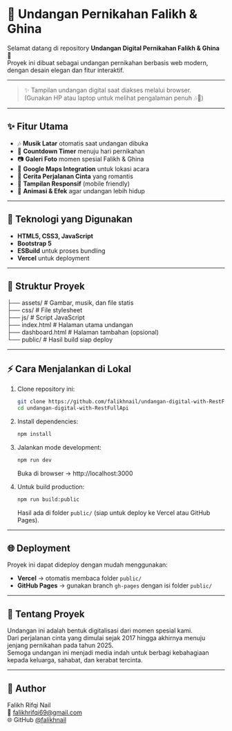 # 💌 Undangan Pernikahan Falikh & Ghina

Selamat datang di repository **Undangan Digital Pernikahan Falikh & Ghina** 🎉  
Proyek ini dibuat sebagai undangan pernikahan berbasis web modern, dengan desain elegan dan fitur interaktif.

---

> ✨ Tampilan undangan digital saat diakses melalui browser.  
> (Gunakan HP atau laptop untuk melihat pengalaman penuh 🎶📱)

---

## ✨ Fitur Utama
- 🎶 **Musik Latar** otomatis saat undangan dibuka  
- 📅 **Countdown Timer** menuju hari pernikahan  
- 📷 **Galeri Foto** momen spesial Falikh & Ghina  
- 📍 **Google Maps Integration** untuk lokasi acara  
- 📖 **Cerita Perjalanan Cinta** yang romantis  
- 📱 **Tampilan Responsif** (mobile friendly)  
- 🎊 **Animasi & Efek** agar undangan lebih hidup  

---

## 🚀 Teknologi yang Digunakan
- **HTML5, CSS3, JavaScript**
- **Bootstrap 5**
- **ESBuild** untuk proses bundling
- **Vercel** untuk deployment

---

## 📂 Struktur Proyek
├── assets/ # Gambar, musik, dan file statis  
├── css/ # File stylesheet  
├── js/ # Script JavaScript  
├── index.html # Halaman utama undangan  
├── dashboard.html # Halaman tambahan (opsional)  
└── public/ # Hasil build siap deploy  

---

## ⚡ Cara Menjalankan di Lokal
1. Clone repository ini:
   ```bash
   git clone https://github.com/falikhnail/undangan-digital-with-RestFullApi.git
   cd undangan-digital-with-RestFullApi
   ```
2. Install dependencies:
   ```bash
   npm install
   ```
3. Jalankan mode development:
   ```bash
   npm run dev
   ```
   Buka di browser → http://localhost:3000

4. Untuk build production:
   ```bash
   npm run build:public
   ```
   Hasil ada di folder `public/` (siap untuk deploy ke Vercel atau GitHub Pages).

---

## 🌐 Deployment

Proyek ini dapat dideploy dengan mudah menggunakan:

- **Vercel** → otomatis membaca folder `public/`
- **GitHub Pages** → gunakan branch `gh-pages` dengan isi folder `public/`

---

## 💖 Tentang Proyek

Undangan ini adalah bentuk digitalisasi dari momen spesial kami.  
Dari perjalanan cinta yang dimulai sejak 2017 hingga akhirnya menuju jenjang pernikahan pada tahun 2025.  
Semoga undangan ini menjadi media indah untuk berbagi kebahagiaan kepada keluarga, sahabat, dan kerabat tercinta.

---

## 👤 Author

Falikh Rifqi Nail  
📧 falikhrifqi69@gmail.com  
🌐 GitHub [@falikhnail](https://github.com/falikhnail)
